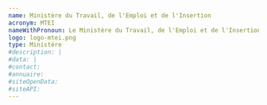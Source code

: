 ```yaml
---
name: Ministère du Travail, de l'Emploi et de l'Insertion
acronym: MTEI
nameWithPronoun: Le Ministère du Travail, de l'Emploi et de l'Insertion
logo: logo-mtei.png
type: Ministère
#description: |
#data: |
#contact: 
#annuaire: 
#siteOpenData: 
#siteAPI: 
---
```

